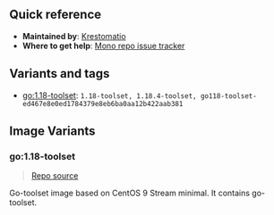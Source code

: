## Quick reference
- **Maintained by**:
[Krestomatio](https://github.com/krestomatio)
- **Where to get help**:
[Mono repo issue tracker](https://github.com/krestomatio/container_builder/issues)

## Variants and tags
- [go:1.18-toolset](#go118-toolset): `1.18-toolset, 1.18.4-toolset, go118-toolset-ed467e8e0ed1784379e8eb6ba0aa12b422aab381`


## Image Variants
### go:1.18-toolset
> [Repo source](https://github.com/krestomatio/container_builder/tree/master/go/go118-toolset)

Go-toolset image based on CentOS 9 Stream minimal. It contains go-toolset.

